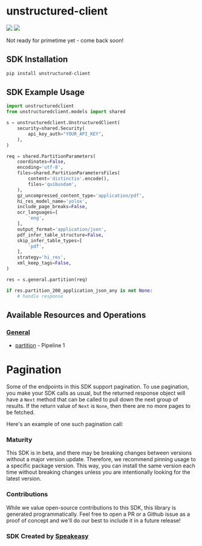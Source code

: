 # unstructured-client

<div align="left">
    <a href="https://speakeasyapi.dev/"><img src="https://custom-icon-badges.demolab.com/badge/-Built%20By%20Speakeasy-212015?style=for-the-badge&logoColor=FBE331&logo=speakeasy&labelColor=545454" /></a>
    <a href="https://github.com/Unstructured-IO/unstructured-client.git/actions"><img src="https://img.shields.io/github/actions/workflow/status/speakeasy-sdks/bolt-php/speakeasy_sdk_generation.yml?style=for-the-badge" /></a>
    
</div>

Not ready for primetime yet - come back soon!
<!-- Start SDK Installation -->
## SDK Installation

```bash
pip install unstructured-client
```
<!-- End SDK Installation -->

## SDK Example Usage
<!-- Start SDK Example Usage -->
```python
import unstructuredclient
from unstructuredclient.models import shared

s = unstructuredclient.UnstructuredClient(
    security=shared.Security(
        api_key_auth="YOUR_API_KEY",
    ),
)

req = shared.PartitionParameters(
    coordinates=False,
    encoding='utf-8',
    files=shared.PartitionParametersFiles(
        content='distinctio'.encode(),
        files='quibusdam',
    ),
    gz_uncompressed_content_type='application/pdf',
    hi_res_model_name='yolox',
    include_page_breaks=False,
    ocr_languages=[
        'eng',
    ],
    output_format='application/json',
    pdf_infer_table_structure=False,
    skip_infer_table_types=[
        'pdf',
    ],
    strategy='hi_res',
    xml_keep_tags=False,
)

res = s.general.partition(req)

if res.partition_200_application_json_any is not None:
    # handle response
```
<!-- End SDK Example Usage -->

<!-- Start SDK Available Operations -->
## Available Resources and Operations


### [General](docs/sdks/general/README.md)

* [partition](docs/sdks/general/README.md#partition) - Pipeline 1
<!-- End SDK Available Operations -->



<!-- Start Dev Containers -->



<!-- End Dev Containers -->



<!-- Start Pagination -->
# Pagination

Some of the endpoints in this SDK support pagination. To use pagination, you make your SDK calls as usual, but the
returned response object will have a `Next` method that can be called to pull down the next group of results. If the
return value of `Next` is `None`, then there are no more pages to be fetched.

Here's an example of one such pagination call:


<!-- End Pagination -->

<!-- Placeholder for Future Speakeasy SDK Sections -->



### Maturity

This SDK is in beta, and there may be breaking changes between versions without a major version update. Therefore, we recommend pinning usage
to a specific package version. This way, you can install the same version each time without breaking changes unless you are intentionally
looking for the latest version.

### Contributions

While we value open-source contributions to this SDK, this library is generated programmatically.
Feel free to open a PR or a Github issue as a proof of concept and we'll do our best to include it in a future release!

### SDK Created by [Speakeasy](https://docs.speakeasyapi.dev/docs/using-speakeasy/client-sdks)
